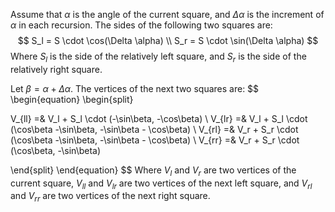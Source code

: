 Assume that $\alpha$ is the angle of the current square, and $\Delta \alpha$ is the increment of $\alpha$ in each recursion. The sides of the following two squares are:
$$
S_l = S \cdot \cos(\Delta \alpha) \\
S_r = S \cdot \sin(\Delta \alpha)
$$
Where $S_l$ is the side of the relatively left square, and $S_r$ is the side of the relatively right square.

Let $\beta = \alpha + \Delta \alpha$. The vertices of the next two squares are:
$$
\begin{equation}
\begin{split}

V_{ll} =& V_l + S_l \cdot (-\sin\beta, -\cos\beta)
\\ 
V_{lr} =& V_l + S_l \cdot (\cos\beta -\sin\beta, -\sin\beta - \cos\beta)
\\
V_{rl} =& V_r + S_r \cdot (\cos\beta -\sin\beta, -\sin\beta - \cos\beta)
\\
V_{rr} =& V_r + S_r \cdot (\cos\beta, -\sin\beta)

\end{split}
\end{equation}
$$
Where $V_l$ and $V_r$ are two vertices of the current square, $V_{ll}$ and $V_{lr}$ are two vertices of the next left square, and $V_{rl}$ and $V_{rr}$ are two vertices of the next right square.
